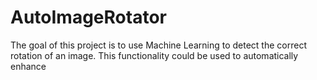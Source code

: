 # AutoImageRotator

The goal of this project is to use Machine Learning to detect the correct rotation of an image. This functionality could be used to automatically enhance 